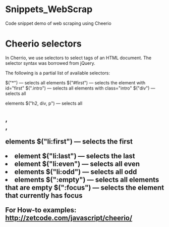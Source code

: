 # Snippets_WebScrap
Code snippet demo of web scraping using Cheerio

# Cheerio selectors
In Cherrio, we use selectors to select tags of an HTML document. The selector syntax was borrowed from jQuery.

The following is a partial list of available selectors:

$("*") — selects all elements
$("#first") — selects the element with id="first"
$(".intro") — selects all elements with class="intro"
$("div") — selects all <div> elements
$("h2, div, p") — selects all <h2>, <div>, <p> elements
$("li:first") — selects the first <li> element
$("li:last") — selects the last <li> element
$("li:even") — selects all even <li> elements
$("li:odd") — selects all odd <li> elements
$(":empty") — selects all elements that are empty
$(":focus") — selects the element that currently has focus

For How-to examples:
http://zetcode.com/javascript/cheerio/
